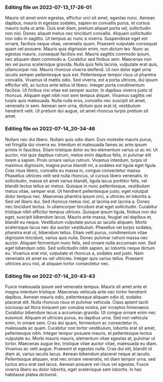 

### Editing file on 2022-07-13_17-26-01

Mauris sit amet enim egestas, efficitur orci sit amet, egestas nunc. Aenean dapibus, mauris in egestas sodales, sapien ex convallis purus, et cursus mauris nulla ut ante. Duis erat diam, pretium aliquet porta vel, sollicitudin non nisl. Donec aliquet metus nec tincidunt convallis. Aliquam sollicitudin non odio in sagittis. Ut tempus ac nunc a viverra. Suspendisse eget est ornare, facilisis neque vitae, venenatis quam. Praesent vulputate consequat quam vel posuere. Mauris quis dignissim enim, non dictum leo. Nunc ac egestas mauris, consequat facilisis est. Mauris sagittis commodo ipsum, nec aliquam diam commodo a.
Curabitur sed finibus sem. Maecenas non leo vel purus scelerisque gravida. Nulla quis felis lacinia, vulputate erat quis, ullamcorper nisi. Mauris rhoncus viverra eleifend. Ut non dolor eget urna iaculis semper pellentesque quis est. Pellentesque tempor risus ut pharetra convallis. Vivamus id mattis odio. Sed viverra, est a porta ultrices, dui ipsum efficitur elit, ac luctus ante tellus id libero. Integer porta condimentum facilisis. Ut finibus nisi vitae est semper auctor. In dapibus viverra justo id rhoncus. Aliquam eget nibh non sem tempus aliquet. Vivamus sagittis vel turpis quis malesuada. Nulla nulla eros, convallis nec suscipit sit amet, venenatis in sem. Aenean sem urna, dictum quis erat id, vestibulum hendrerit velit. Ut pretium dui augue, sit amet rhoncus turpis pretium sit amet.




### Editing file on 2022-07-14_20-34-46

Nullam nec dui libero. Nullam quis odio diam. Duis molestie mauris purus, vel fringilla dui viverra eu. Interdum et malesuada fames ac ante ipsum primis in faucibus. Etiam tristique dolor eu leo elementum varius ut ac mi. Ut auctor, nisl quis dapibus rutrum, metus enim dapibus felis, in pulvinar elit lorem a sapien. Proin ornare varius rutrum.
Vivamus interdum, turpis id maximus dignissim, magna purus blandit mi, a sodales est ligula eget ligula. Cras risus libero, convallis eu massa in, congue consectetur massa. Phasellus ultricies velit sed nulla rhoncus, ut cursus libero venenatis. In sollicitudin, massa sit amet varius blandit, ligula lacus porttitor felis, vel blandit lectus tellus ac metus. Quisque in nunc pellentesque, vestibulum metus vitae, semper erat. Ut hendrerit pellentesque justo, eget volutpat dolor tempus nec. Maecenas pharetra ipsum orci, a ultrices mi lobortis a. Sed vel libero dui. Sed rhoncus metus nisl, at lacinia est lacinia a. Donec nec tincidunt lectus. In ullamcorper tincidunt erat eget sollicitudin.
Curabitur tristique nibh efficitur tempus ultrices. Quisque ipsum ligula, finibus non dui eget, suscipit bibendum lacus. Mauris ante massa, feugiat vel dapibus et, blandit eu neque. Vestibulum vulputate purus ac iaculis aliquam. Morbi scelerisque lacus nec dui auctor vestibulum. Phasellus vel turpis sodales, pharetra erat ut, bibendum tellus. Etiam velit purus, condimentum vitae dignissim tincidunt, varius quis nulla. Donec pulvinar rutrum massa nec auctor. Aliquam fermentum nunc felis, sed ornare nulla accumsan non. Sed eget bibendum odio. Sed sollicitudin nibh sapien, ac lobortis neque dictum eu. Vivamus erat nisl, vulputate et rhoncus a, sodales sed justo. Nam venenatis sit amet ex vel ultricies. Integer quis varius tellus. Praesent ultricies arcu nisl, at aliquam tortor consectetur nec.




### Editing file on 2022-07-14_20-43-43

Fusce malesuada ipsum sed venenatis tempus. Mauris sit amet ante et magna interdum tristique. Maecenas vehicula ante nec tortor hendrerit dapibus. Aenean mauris odio, pellentesque aliquam odio id, sodales placerat elit. Nulla rhoncus risus et pulvinar vehicula. Class aptent taciti sociosqu ad litora torquent per conubia nostra, per inceptos himenaeos. Curabitur bibendum lacus a accumsan gravida. Ut congue ornare enim nec euismod. Aliquam et ultricies purus, eu dapibus urna. Sed non vehicula enim, in ornare sem. Cras dui quam, fermentum ac consectetur in, malesuada ac quam. Curabitur non tortor vestibulum, lobortis erat sit amet, pellentesque nibh. Integer tempor posuere mauris, et pellentesque lectus vulputate eu. Morbi mauris mauris, elementum vitae egestas at, pulvinar ut tortor. Maecenas augue leo, tristique vitae auctor vitae, malesuada eu diam. Vivamus ac velit augue.
Praesent et egestas nulla. Cras dui elit, blandit id diam at, varius iaculis lacus. Aenean bibendum placerat neque at iaculis. Pellentesque aliquam, erat nec ornare venenatis, mi diam tempor urna, sed luctus arcu erat sed lacus. Aenean posuere vel risus vel egestas. Fusce viverra libero eu dolor lobortis, eget scelerisque sem lobortis. In hac habitasse platea dictumst.


